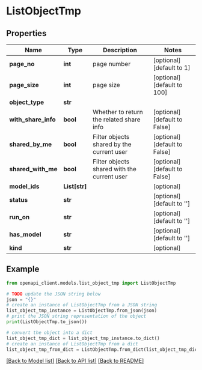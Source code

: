 # ListObjectTmp


## Properties

Name | Type | Description | Notes
------------ | ------------- | ------------- | -------------
**page_no** | **int** | page number | [optional] [default to 1]
**page_size** | **int** | page size | [optional] [default to 100]
**object_type** | **str** |  | 
**with_share_info** | **bool** | Whether to return the related share info | [optional] [default to False]
**shared_by_me** | **bool** | Filter objects shared by the current user | [optional] [default to False]
**shared_with_me** | **bool** | Filter objects shared with the current user | [optional] [default to False]
**model_ids** | **List[str]** |  | [optional] 
**status** | **str** |  | [optional] [default to '']
**run_on** | **str** |  | [optional] [default to '']
**has_model** | **str** |  | [optional] [default to '']
**kind** | **str** |  | [optional] 

## Example

```python
from openapi_client.models.list_object_tmp import ListObjectTmp

# TODO update the JSON string below
json = "{}"
# create an instance of ListObjectTmp from a JSON string
list_object_tmp_instance = ListObjectTmp.from_json(json)
# print the JSON string representation of the object
print(ListObjectTmp.to_json())

# convert the object into a dict
list_object_tmp_dict = list_object_tmp_instance.to_dict()
# create an instance of ListObjectTmp from a dict
list_object_tmp_from_dict = ListObjectTmp.from_dict(list_object_tmp_dict)
```
[[Back to Model list]](../README.md#documentation-for-models) [[Back to API list]](../README.md#documentation-for-api-endpoints) [[Back to README]](../README.md)


